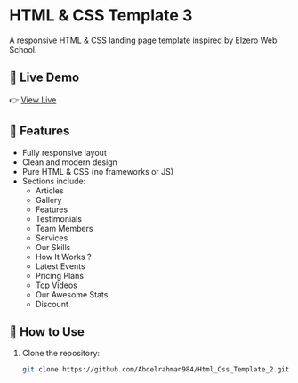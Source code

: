 # HTML & CSS Template 3

A responsive HTML & CSS landing page template inspired by Elzero Web School.

## 🔗 Live Demo

👉 [View Live](https://abdelrahman984.github.io/Html_Css_Template_3/)

## 📁 Features

- Fully responsive layout
- Clean and modern design
- Pure HTML & CSS (no frameworks or JS)
- Sections include:
  - Articles
  - Gallery
  - Features
  - Testimonials
  - Team Members
  - Services
  - Our Skills
  - How It Works ?
  - Latest Events
  - Pricing Plans
  - Top Videos
  - Our Awesome Stats
  - Discount

## 🚀 How to Use

1. Clone the repository:
   ```bash
   git clone https://github.com/Abdelrahman984/Html_Css_Template_2.git
